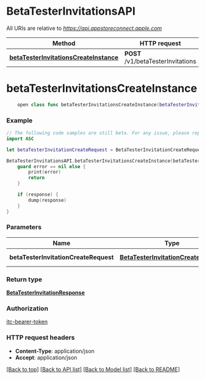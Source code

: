 # BetaTesterInvitationsAPI

All URIs are relative to *https://api.appstoreconnect.apple.com*

Method | HTTP request | Description
------------- | ------------- | -------------
[**betaTesterInvitationsCreateInstance**](BetaTesterInvitationsAPI.md#betatesterinvitationscreateinstance) | **POST** /v1/betaTesterInvitations | 


# **betaTesterInvitationsCreateInstance**
```swift
    open class func betaTesterInvitationsCreateInstance(betaTesterInvitationCreateRequest: BetaTesterInvitationCreateRequest, completion: @escaping (_ data: BetaTesterInvitationResponse?, _ error: Error?) -> Void)
```



### Example
```swift
// The following code samples are still beta. For any issue, please report via http://github.com/OpenAPITools/openapi-generator/issues/new
import ASC

let betaTesterInvitationCreateRequest = BetaTesterInvitationCreateRequest(data: BetaTesterInvitationCreateRequest_data(type: "type_example", relationships: BetaTesterInvitationCreateRequest_data_relationships(betaTester: BetaTesterInvitationCreateRequest_data_relationships_betaTester(data: BetaGroup_relationships_betaTesters_data_inner(type: "type_example", id: "id_example")), app: AlternativeDistributionKeyCreateRequest_data_relationships_app(data: AlternativeDistributionKeyCreateRequest_data_relationships_app_data(type: "type_example", id: "id_example"))))) // BetaTesterInvitationCreateRequest | BetaTesterInvitation representation

BetaTesterInvitationsAPI.betaTesterInvitationsCreateInstance(betaTesterInvitationCreateRequest: betaTesterInvitationCreateRequest) { (response, error) in
    guard error == nil else {
        print(error)
        return
    }

    if (response) {
        dump(response)
    }
}
```

### Parameters

Name | Type | Description  | Notes
------------- | ------------- | ------------- | -------------
 **betaTesterInvitationCreateRequest** | [**BetaTesterInvitationCreateRequest**](BetaTesterInvitationCreateRequest.md) | BetaTesterInvitation representation | 

### Return type

[**BetaTesterInvitationResponse**](BetaTesterInvitationResponse.md)

### Authorization

[itc-bearer-token](../README.md#itc-bearer-token)

### HTTP request headers

 - **Content-Type**: application/json
 - **Accept**: application/json

[[Back to top]](#) [[Back to API list]](../README.md#documentation-for-api-endpoints) [[Back to Model list]](../README.md#documentation-for-models) [[Back to README]](../README.md)

